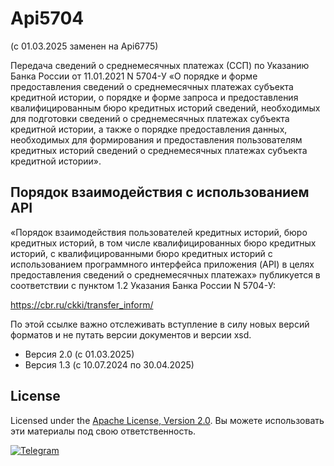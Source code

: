 # Api5704

(c 01.03.2025 заменен на Api6775)

Передача сведений о среднемесячных платежах (ССП) по Указанию Банка
России от 11.01.2021 N 5704-У «О порядке и форме предоставления сведений
о среднемесячных платежах субъекта кредитной истории, о порядке и форме
запроса и предоставления квалифицированным бюро кредитных историй сведений,
необходимых для подготовки сведений о среднемесячных платежах субъекта
кредитной истории, а также о порядке предоставления данных, необходимых
для формирования и предоставления пользователям кредитных историй сведений
о среднемесячных платежах субъекта кредитной истории».

## Порядок взаимодействия с использованием API

«Порядок взаимодействия пользователей кредитных историй, бюро кредитных
историй, в том числе квалифицированных бюро кредитных историй, с
квалифицированными бюро кредитных историй с использованием программного
интерфейса приложения (API) в целях предоставления сведений о
среднемесячных платежах» публикуется в соответствии с пунктом 1.2
Указания Банка России N 5704-У:

<https://cbr.ru/ckki/transfer_inform/>

По этой ссылке важно отслеживать вступление в силу новых версий форматов
и не путать версии документов и версии xsd.

* Версия 2.0 (с 01.03.2025)
* Версия 1.3 (с 10.07.2024 по 30.04.2025)

## License

Licensed under the [Apache License, Version 2.0](LICENSE).
Вы можете использовать эти материалы под свою ответственность.

[![Telegram](https://img.shields.io/badge/t.me-dievdo-blue?logo=telegram)](https://t.me/dievdo)
